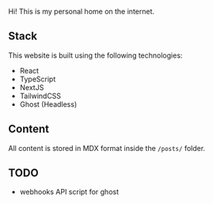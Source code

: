 Hi! This is my personal home on the internet.

## Stack

This website is built using the following technologies:

-   React
-   TypeScript
-   NextJS
-   TailwindCSS
-   Ghost (Headless)

## Content

All content is stored in MDX format inside the `/posts/` folder.

## TODO

-   webhooks API script for ghost
